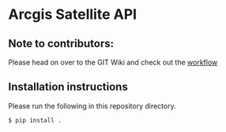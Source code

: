 # Arcgis Satellite API

## Note to contributors:
Please head on over to the GIT Wiki and check out the [workflow](https://github.com/BB8-2020/FARM2.0/wiki/Workflow)

## Installation instructions
Please run the following in this repository directory.
```bash
$ pip install .
```

